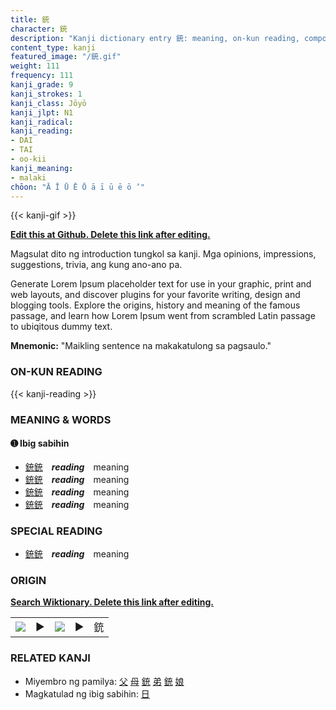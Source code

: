 ```yaml
---
title: 銃
character: 銃
description: "Kanji dictionary entry 銃: meaning, on-kun reading, compounds, origin, related kanji"
content_type: kanji
featured_image: "/銃.gif"
weight: 111
frequency: 111
kanji_grade: 9
kanji_strokes: 1
kanji_class: Jōyō
kanji_jlpt: N1
kanji_radical: 
kanji_reading: 
- DAI
- TAI
- oo-kii
kanji_meaning:
- malaki
chōon: "Ā Ī Ū Ē Ō ā ī ū ē ō ’"
---
```

[//]: # (Don't edit the line below. Kanji animated GIF code is automatically generated.)
{{< kanji-gif >}}

[//]: # (Edit below this line.)

**[Edit this at Github. Delete this link after editing.](https://github.com/tim0g/tim/tree/main/content/kanji/銃/index.md)**

Magsulat dito ng introduction tungkol sa kanji. Mga opinions, impressions, suggestions, trivia, ang kung ano-ano pa.

Generate Lorem Ipsum placeholder text for use in your graphic, print and web layouts, and discover plugins for your favorite writing, design and blogging tools. Explore the origins, history and meaning of the famous passage, and learn how Lorem Ipsum went from scrambled Latin passage to ubiqitous dummy text.
 
**Mnemonic:** "Maikling sentence na makakatulong sa pagsaulo."

### ON-KUN READING

[//]: # (Don't edit the line below. ON-KUN READING code is automatically generated.)
{{< kanji-reading >}}

### MEANING & WORDS

#### ➊ **Ibig sabihin**
  - [銃](../銃)[銃](../銃)　***reading***　meaning
  - [銃](../銃)[銃](../銃)　***reading***　meaning
  - [銃](../銃)[銃](../銃)　***reading***　meaning
  - [銃](../銃)[銃](../銃)　***reading***　meaning

### SPECIAL READING
  - [銃](../銃)[銃](../銃)　***reading***　meaning

### ORIGIN

**[Search Wiktionary. Delete this link after editing.](https://wiktionary.org/wiki/銃)**
<table class="kanji-table"><tr><td>
<img src="60px-銃-bronze.svg.png">
</td><td>▶</td><td>
<img src="60px-銃-oracle.svg.png">
</td><td>▶</td>
<td class="kanji-origin">銃</td>
</tr></table>

### RELATED KANJI
- Miyembro ng pamilya: [父](../父) [母](../母) [銃](../銃) [弟](../弟) [銃](../銃) [娘](../娘)
- Magkatulad ng ibig sabihin: [日](../日)
